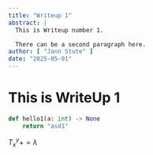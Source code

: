 ```yaml
---
title: "Writeup 1"
abstract: |
  This is Writeup number 1.

  There can be a second paragraph here.
author: [ "Jann Stute" ]
date: "2025-05-01"
---
```


# This is WriteUp 1

```python
def hello1(a: int) -> None
    return "asd1"

```

$T_x^y+=\lambda$
